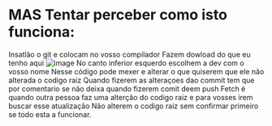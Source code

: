 # MAS Tentar perceber como isto funciona:
Insatlão o git e colocam no vosso compilador
Fazem dowload do que eu tenho aqui 
![image](https://github.com/STojal/MAS/assets/152202610/a2cec721-fbd5-4f8a-9243-269363cf51ee)
No canto inferior esquerdo escolhem a dev com o vosso nome
Nesse código pode mexer e alterar o que quiserem que ele não alterada o codigo raiz
Quando fizerem as alteraçoes dao commit tem que por comentario se não deixa quando fizerem comit deem push
Fetch é quando outra pessoa faz uma alterção do codigo raiz e para vosses irem buscar esse atualização
Não alterem o codigo raiz sem confirmar primeiro se todo esta a funcionar.
